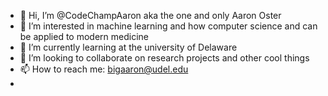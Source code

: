 - 👋 Hi, I’m @CodeChampAaron aka the one and only Aaron Oster
- 👀 I’m interested in machine learning and how computer science and can be applied to modern medicine
- 🌱 I’m currently learning at the university of Delaware
- 💞️ I’m looking to collaborate on research projects and other cool things
- 📫 How to reach me: bigaaron@udel.edu
- 

<!---
CodeChampAaron/CodeChampAaron is a ✨ special ✨ repository because its `README.md` (this file) appears on your GitHub profile.
You can click the Preview link to take a look at your changes.
--->
